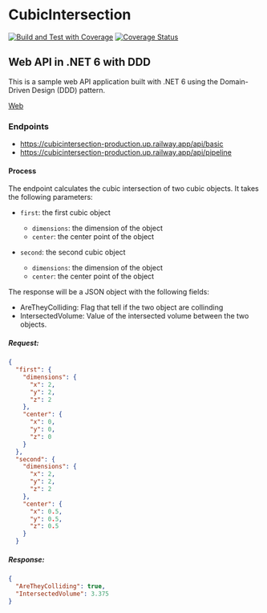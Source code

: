 # CubicIntersection

[![Build and Test with Coverage](https://github.com/TorratDev/CubicIntersection/actions/workflows/dotnet.yml/badge.svg)](https://github.com/TorratDev/CubicIntersection/actions/workflows/dotnet.yml)
[![Coverage Status](https://img.shields.io/badge/dynamic/json?label=Coverage&query=%24.lines.percent&url=https%3A%2F%2Fraw.githubusercontent.com%2FTorratDev%2Fhttps://github.com/TorratDev/CubicIntersection%2Fmaster%2Fcoveragereport%2Fsummary.json)](https://github.com/TorratDev/https://github.com/TorratDev/CubicIntersection/actions/workflows/dotnet/)

## Web API in .NET 6 with DDD

This is a sample web API application built with .NET 6 using the Domain-Driven Design (DDD) pattern.

[Web](https://cubicintersection-production.up.railway.app)

### Endpoints

- https://cubicintersection-production.up.railway.app/api/basic
- https://cubicintersection-production.up.railway.app/api/pipeline

#### Process

The endpoint calculates the cubic intersection of two cubic objects. It takes the following parameters:

- `first`: the first cubic object
  - `dimensions`: the dimension of the object
  - `center`: the center point of the object
  
- `second`: the second cubic object
  - `dimensions`: the dimension of the object
  - `center`: the center point of the object

The response will be a JSON object with the following fields:

- AreTheyColliding: Flag that tell if the two object are collinding
- IntersectedVolume: Value of the intersected volume between the two objects.

##### Request:

```json
{
  "first": {
    "dimensions": {
      "x": 2,
      "y": 2,
      "z": 2
    },
    "center": {
      "x": 0,
      "y": 0,
      "z": 0
    }
  },
  "second": {
    "dimensions": {
      "x": 2,
      "y": 2,
      "z": 2
    },
    "center": {
      "x": 0.5,
      "y": 0.5,
      "z": 0.5
    }
  }
```

##### Response:

```json
{
  "AreTheyColliding": true,
  "IntersectedVolume": 3.375
}
```

